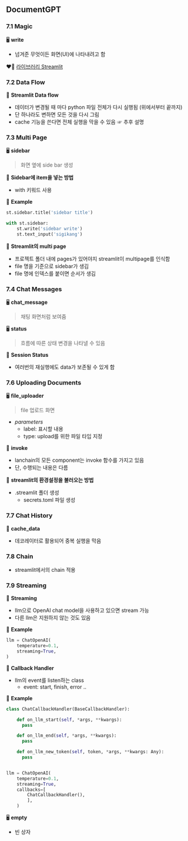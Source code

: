 ## DocumentGPT

### 7.1 Magic

🖥️ **write**

- 넘겨준 무엇이든 화면(UI)에 나타내려고 함

❤️‍🔥 [라이브러리 Streamlit](https://docs.streamlit.io/develop/api-reference)

### 7.2 Data Flow

📍 **Streamlit Data flow**

- 데이터가 변경될 때 마다 python 파일 전체가 다시 실행됨 (위에서부터 끝까지)
- 단 하나라도 변하면 모든 것을 다시 그림
- cache 기능을 쓴다면 전체 실행을 막을 수 있음 ☞ 추후 설명

### 7.3 Multi Page

🖥️ **sidebar**

> 화면 옆에 side bar 생성

📌 **Sidebar에 item을 넣는 방법**

- with 키워드 사용

🌈 **Example**

```python
st.sidebar.title('sidebar title')

with st.sidebar:
    st.write('sidebar write')
    st.text_input('sigikang')
```

📌 **Streamlit의 multi page**

- 프로젝트 폴더 내에 pages가 있어야지 streamlit이 multipage를 인식함
- file 명을 기준으로 sidebar가 생김
- file 명에 인덱스를 붙이면 순서가 생김

### 7.4 Chat Messages

🖥️ **chat_message**

> 채팅 화면처럼 보여줌

🖥️ **status**

> 흐름에 따른 상태 변경을 나타낼 수 있음

📍 **Session Status**

- 여러번의 재실행에도 data가 보존될 수 있게 함

### 7.6 Uploading Documents

🖥️ **file_uploader**

> file 업로드 화면

- _parameters_
  - label: 표시할 내용
  - type: upload를 위한 파일 타입 지정

📍 **invoke**

- lanchain의 모든 component는 invoke 함수를 가지고 있음
- 단, 수행되는 내용은 다름

📌 **streamlit의 환경설정을 불러오는 방법**

- .streamlit 폴더 생성
  - secrets.toml 파일 생성

### 7.7 Chat History

📍 **cache_data**

- 데코레이터로 활용되어 중복 실행을 막음

### 7.8 Chain

- streamlit에서의 chain 적용

### 7.9 Streaming

📍 **Streaming**

- llm으로 OpenAI chat model을 사용하고 있으면 stream 가능
- 다른 llm은 지원하지 않는 것도 있음

🌈 **Example**

```python
llm = ChatOpenAI(
    temperature=0.1,
    streaming=True,
)
```

📍 **Callback Handler**

- llm의 event를 listen하는 class
  - event: start, finish, error ..

🌈 **Example**

```python
class ChatCallbackHandler(BaseCallbackHandler):

    def on_llm_start(self, *args, **kwargs):
      pass

    def on_llm_end(self, *args, **kwargs):
      pass

    def on_llm_new_token(self, token, *args, **kwargs: Any):
      pass


llm = ChatOpenAI(
    temperature=0.1,
    streaming=True,
    callbacks=[
        ChatCallbackHandler(),
        ],
    )
```

🖥️ **empty**

- 빈 상자
